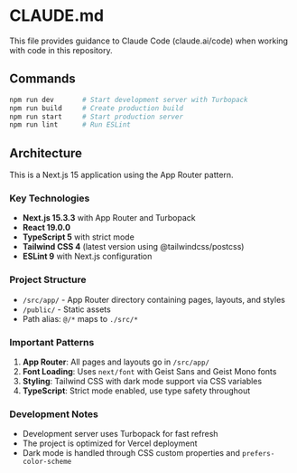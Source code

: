# CLAUDE.md

This file provides guidance to Claude Code (claude.ai/code) when working with code in this repository.

## Commands

```bash
npm run dev       # Start development server with Turbopack
npm run build     # Create production build
npm run start     # Start production server
npm run lint      # Run ESLint
```

## Architecture

This is a Next.js 15 application using the App Router pattern.

### Key Technologies
- **Next.js 15.3.3** with App Router and Turbopack
- **React 19.0.0** 
- **TypeScript 5** with strict mode
- **Tailwind CSS 4** (latest version using @tailwindcss/postcss)
- **ESLint 9** with Next.js configuration

### Project Structure
- `/src/app/` - App Router directory containing pages, layouts, and styles
- `/public/` - Static assets
- Path alias: `@/*` maps to `./src/*`

### Important Patterns
1. **App Router**: All pages and layouts go in `/src/app/`
2. **Font Loading**: Uses `next/font` with Geist Sans and Geist Mono fonts
3. **Styling**: Tailwind CSS with dark mode support via CSS variables
4. **TypeScript**: Strict mode enabled, use type safety throughout

### Development Notes
- Development server uses Turbopack for fast refresh
- The project is optimized for Vercel deployment
- Dark mode is handled through CSS custom properties and `prefers-color-scheme`
